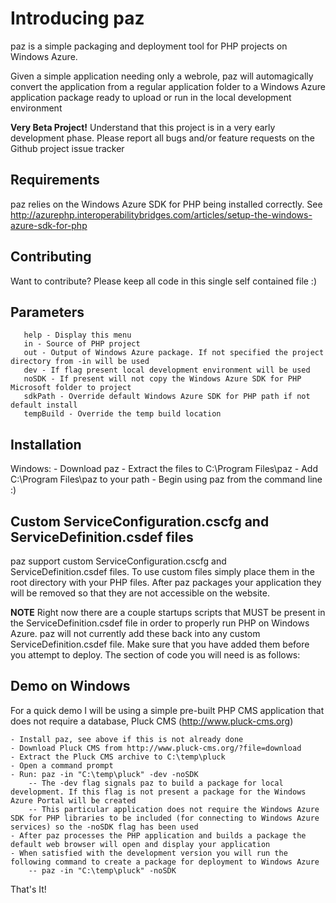 Introducing paz
===============

paz is a simple packaging and deployment tool for PHP projects on Windows Azure.

Given a simple application needing only a webrole, paz will automagically convert the application from a regular application folder to a Windows Azure application package ready to upload or run in the local development environment

__Very Beta Project!__ 
Understand that this project is in a very early development phase. Please report all bugs and/or feature requests on the Github project issue tracker

Requirements
------------
paz relies on the Windows Azure SDK for PHP being installed correctly. See
http://azurephp.interoperabilitybridges.com/articles/setup-the-windows-azure-sdk-for-php

Contributing
------------
Want to contribute? Please keep all code in this single self contained file :) 


Parameters
----------
       help - Display this menu
       in - Source of PHP project
       out - Output of Windows Azure package. If not specified the project directory from -in will be used
       dev - If flag present local development environment will be used
       noSDK - If present will not copy the Windows Azure SDK for PHP Microsoft folder to project
       sdkPath - Override default Windows Azure SDK for PHP path if not default install
       tempBuild - Override the temp build location


Installation
------------

Windows:
    - Download paz
    - Extract the files to C:\Program Files\paz
    - Add C:\Program Files\paz to your path
    - Begin using paz from the command line :)


Custom ServiceConfiguration.cscfg and ServiceDefinition.csdef files
-------------------------------------------------------------------

paz support custom ServiceConfiguration.cscfg and ServiceDefinition.csdef files. To use custom files simply place them in the root directory with your PHP files. After paz packages your application they will be removed so that they are not accessible on the website.

****NOTE**** Right now there are a couple startups scripts that MUST be present in the ServiceDefinition.csdef file in order to properly run PHP on Windows Azure. paz will not currently add these back into any custom ServiceDefinition.csdef file. Make sure that you have added them before you attempt to deploy. The section of code you will need is as follows:
<Startup>
      <Task commandLine="add-environment-variables.cmd" executionContext="elevated" taskType="simple" />
      <Task commandLine="install-php.cmd" executionContext="elevated" taskType="simple" />
</Startup> 


Demo on Windows
---------------

For a quick demo I will be using a simple pre-built PHP CMS application that does not require a database, Pluck CMS (http://www.pluck-cms.org)

    - Install paz, see above if this is not already done
    - Download Pluck CMS from http://www.pluck-cms.org/?file=download
    - Extract the Pluck CMS archive to C:\temp\pluck
    - Open a command prompt
    - Run: paz -in "C:\temp\pluck" -dev -noSDK
        -- The -dev flag signals paz to build a package for local development. If this flag is not present a package for the Windows Azure Portal will be created
        -- This particular application does not require the Windows Azure SDK for PHP libraries to be included (for connecting to Windows Azure services) so the -noSDK flag has been used
    - After paz processes the PHP application and builds a package the default web browser will open and display your application
    - When satisfied with the development version you will run the following command to create a package for deployment to Windows Azure
        -- paz -in "C:\temp\pluck" -noSDK

That's It!
